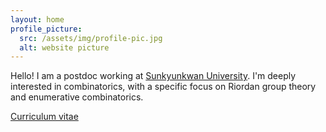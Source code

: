 ```yaml
---
layout: home
profile_picture:
  src: /assets/img/profile-pic.jpg
  alt: website picture
---
```


<p>
  Hello! I am a postdoc working at <a href="https://www.skku.edu">Sunkyunkwan University</a>. 
  I'm deeply interested in combinatorics, with a specific focus on Riordan group theory and enumerative combinatorics.

  <a href="">Curriculum vitae</a>
</p>
